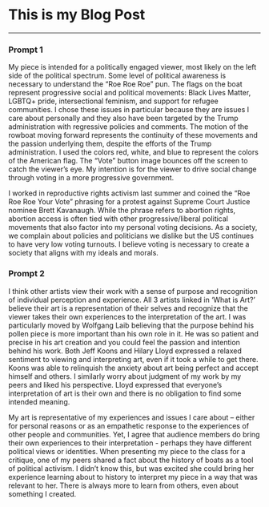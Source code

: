 # This is my Blog Post
------

### Prompt 1
My piece is intended for a politically engaged viewer, most likely on the left side of the political spectrum. Some level of political awareness is necessary to understand the “Roe Roe Roe” pun. The flags on the boat represent progressive social and political movements: Black Lives Matter, LGBTQ+ pride, intersectional feminism, and support for refugee communities. I chose these issues in particular because they are issues I care about personally and they also have been targeted by the Trump administration with regressive policies and comments. The motion of the rowboat moving forward represents the continuity of these movements and the passion underlying them, despite the efforts of the Trump administration. I used the colors red, white, and blue to represent the colors of the American flag. The “Vote” button image bounces off the screen to catch the viewer’s eye. My intention is for the viewer to drive social change through voting in a more progressive government. 

I worked in reproductive rights activism last summer and coined the “Roe Roe Roe Your Vote” phrasing for a protest against Supreme Court Justice nominee Brett Kavanaugh. While the phrase refers to abortion rights, abortion access is often tied with other progressive/liberal political movements that also factor into my personal voting decisions. As a society, we complain about policies and politicians we dislike but the US continues to have very low voting turnouts. I believe voting is necessary to create a society that aligns with my ideals and morals. 


### Prompt 2
I think other artists view their work with a sense of purpose and recognition of individual perception and experience. All 3 artists linked in ‘What is Art?’ believe their art is a representation of their selves and recognize that the viewer takes their own experiences to the interpretation of the art. I was particularly moved by Wolfgang Laib believing that the purpose behind his pollen piece is more important than his own role in it. He was so patient and precise in his art creation and you could feel the passion and intention behind his work. Both Jeff Koons and Hilary Lloyd expressed a relaxed sentiment to viewing and interpreting art, even if it took a while to get there. Koons was able to relinquish the anxiety about art being perfect and accept himself and others. I similarly worry about judgment of my work by my peers and liked his perspective. Lloyd expressed that everyone’s interpretation of art is their own and there is no obligation to find some intended meaning. 

My art is representative of my experiences and issues I care about – either for personal reasons or as an empathetic response to the experiences of other people and communities. Yet, I agree that audience members do bring their own experiences to their interpretation - perhaps they have different political views or identities. When presenting my piece to the class for a critique, one of my peers shared a fact about the history of boats as a tool of political activism. I didn’t know this, but was excited she could bring her experience learning about to history to interpret my piece in a way that was relevant to her. There is always more to learn from others, even about something I created.

